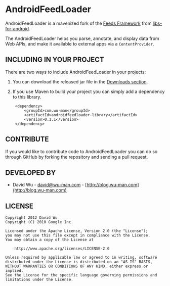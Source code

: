 AndroidFeedLoader
=================

AndroidFeedLoader is a mavenized fork of the 
[Feeds Framework](http://code.google.com/p/libs-for-android/wiki/FeedFramework) 
from [libs-for-android](http://code.google.com/p/libs-for-android/).

The AndroidFeedLoader helps you parse, annotate, and display data from Web APIs,
and make it available to external apps via a `ContentProvider`.


INCLUDING IN YOUR PROJECT
-------------------------

There are two ways to include AndroidFeedLoader in your projects:

1. You can download the released jar file in the [Downloads section](https://github.com/wuman/AndroidFeedLoader/downloads).
2. If you use Maven to build your project you can simply add a dependency to this library.

        <dependency>
            <groupId>com.wu-man</groupId>
            <artifactId>androidfeedloader-library</artifactId>
            <version>0.1.1</version>
        </dependency>


CONTRIBUTE
----------

If you would like to contribute code to AndroidFeedLoader you can do so through 
GitHub by forking the repository and sending a pull request.


DEVELOPED BY
------------

* David Wu - <david@wu-man.com> - [http://blog.wu-man.com](http://blog.wu-man.com)


LICENSE
-------

    Copyright 2012 David Wu
    Copyright (C) 2010 Google Inc.

    Licensed under the Apache License, Version 2.0 (the "License");
    you may not use this file except in compliance with the License.
    You may obtain a copy of the License at

        http://www.apache.org/licenses/LICENSE-2.0

    Unless required by applicable law or agreed to in writing, software 
    distributed under the License is distributed on an "AS IS" BASIS, 
    WITHOUT WARRANTIES OR CONDITIONS OF ANY KIND, either express or implied.
    See the License for the specific language governing permissions and 
    limitations under the License.

